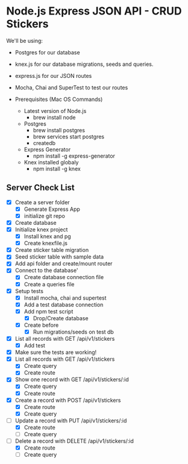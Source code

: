 # Node.js Express JSON API - CRUD Stickers

We'll be using:
* Postgres for our database
* knex.js for our database migrations, seeds and queries.
* express.js for our JSON routes
* Mocha, Chai and SuperTest to test our routes

* Prerequisites (Mac OS Commands)
  * Latest version of Node.js
    * brew install node
  * Postgres
    * brew install postgres
    * brew services start postgres
    * createdb
  * Express Generator
    * npm install -g express-generator
  * Knex installed globaly
    * npm install -g knex

## Server Check List
* [x] Create a server folder
  * [x] Generate Express App
  * [x] initialize git repo
* [x] Create database
* [x] Initialize knex project
  * [x] Install knex and pg
  * [x] Create knexfile.js
* [x] Create sticker table migration
* [x] Seed sticker table with sample data
* [x] Add api folder and create/mount router
* [x] Connect to the database'
  * [x] Create database connection file
  * [x] Create a queries file
* [x] Setup tests
  * [x] Install mocha, chai and supertest
  * [x] Add a test database connection
  * [x] Add npm test script
    * [x] Drop/Create database
  * [x] Create before
    * [x] Run migrations/seeds on test db
* [x] List all records with GET /api/v1/stickers
    * [x] Add test
* [x] Make sure the tests are working!
* [x] List all records with GET /api/v1/stickers
  * [x] Create query
  * [x] Create route
* [x] Show one record with GET /api/v1/stickers/:id
  * [x] Create query
  * [x] Create route
* [x] Create a record with POST /api/v1/stickers
  * [x] Create route
  * [x] Create query
* [ ] Update a record with PUT /api/v1/stickers/:id
  * [x] Create route
  * [ ] Create query
* [ ] Delete a record with DELETE /api/v1/stickers/:id
  * [x] Create route
  * [ ] Create query
